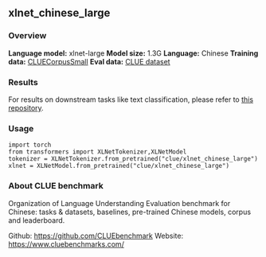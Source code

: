 ## xlnet_chinese_large

### Overview

**Language model:** xlnet-large
**Model size:** 1.3G
**Language:** Chinese
**Training data:** [CLUECorpusSmall](https://github.com/CLUEbenchmark/CLUECorpus2020)
**Eval data:** [CLUE dataset](https://github.com/CLUEbenchmark/CLUE)

### Results

For results on downstream tasks like text classification, please refer to [this repository](https://github.com/CLUEbenchmark/CLUE).

### Usage

```
import torch
from transformers import XLNetTokenizer,XLNetModel
tokenizer = XLNetTokenizer.from_pretrained("clue/xlnet_chinese_large")
xlnet = XLNetModel.from_pretrained("clue/xlnet_chinese_large")
```

### About CLUE benchmark

Organization of Language Understanding Evaluation benchmark for Chinese: tasks & datasets, baselines, pre-trained Chinese models, corpus and leaderboard.

Github: https://github.com/CLUEbenchmark
Website: https://www.cluebenchmarks.com/
